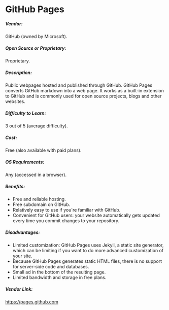# GitHub Pages
##### Vendor:  
GitHub (owned by Microsoft).

##### Open Source or Proprietary:
Proprietary.

##### Description:
Public webpages hosted and published through GitHub. GitHub Pages converts GitHub markdown into a web page. It works as a built-in extension to GitHub and is commonly used for open source projects, blogs and other websites.

##### Difficulty to Learn:
3 out of 5 (average difficulty).

##### Cost:
Free (also available with paid plans).

##### OS Requirements:
Any (accessed in a browser).

##### Benefits:
* Free and reliable hosting.
* Free subdomain on GitHub.
* Relatively easy to use if you're familiar with GitHub.
* Convenient for GitHub users: your website automatically gets updated every time you commit changes to your repository.

##### Disadvantages:
* Limited customization: GitHub Pages uses Jekyll, a static site generator, which can be limiting if you want to do more advanced customization of your site.
* Because GitHub Pages generates static HTML files, there is no support for server-side code and databases.
* Small ad in the bottom of the resulting page.
* Limited bandwidth and storage in free plans.
  
##### Vendor Link: 
https://pages.github.com
